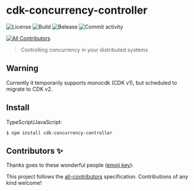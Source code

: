 # cdk-concurrency-controller
![License](	https://img.shields.io/github/license/flyingImer/cdk-concurrency-controller)
![Build](https://github.com/flyingImer/cdk-concurrency-controller/actions/workflows/build.yml/badge.svg)
![Belease](https://github.com/flyingImer/cdk-concurrency-controller/actions/workflows/release.yml/badge.svg)
![Commit activity](https://img.shields.io/github/commit-activity/w/flyingImer/cdk-concurrency-controller)

<!-- ALL-CONTRIBUTORS-BADGE:START - Do not remove or modify this section -->
[![All Contributors](https://img.shields.io/badge/all_contributors-0-orange.svg?style=flat-square)](#contributors-)
<!-- ALL-CONTRIBUTORS-BADGE:END -->

> Controlling concurrency in your distributed systems

## Warning
Currently it temporarily supports monocdk (CDK v1), but scheduled to migrate to CDK v2.

## Install

TypeScript/JavaScript:

```console
$ npm install cdk-concurrency-controller
```
## Contributors ✨

Thanks goes to these wonderful people ([emoji key](https://allcontributors.org/docs/en/emoji-key)):

<!-- ALL-CONTRIBUTORS-LIST:START - Do not remove or modify this section -->
<!-- prettier-ignore-start -->
<!-- markdownlint-disable -->
<!-- markdownlint-restore -->
<!-- prettier-ignore-end -->
<!-- ALL-CONTRIBUTORS-LIST:END -->

This project follows the [all-contributors](https://github.com/all-contributors/all-contributors) specification. Contributions of any kind welcome!
